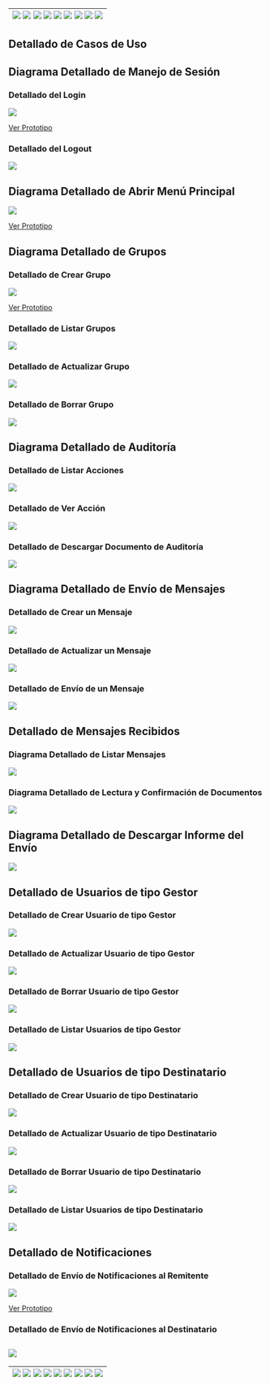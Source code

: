 <div align=right>

| [![](https://img.shields.io/badge/-Inicio-FFF?style=flat&logo=Emlakjet&logoColor=black)](/README.md) [![](https://img.shields.io/badge/-Modelo_de_Dominio-FFF?style=flat&logo=LiveChat&logoColor=black)](/docs/modeloDeDominio/) [![](https://img.shields.io/badge/-Actores-FFF?style=flat&logo=openstreetmap&logoColor=black)](/docs/casosDeUso/actores/README.md/) [![](https://img.shields.io/badge/-Casos_De_Uso-FFF?style=flat&logo=openstreetmap&logoColor=black)](/docs/casosDeUso/diagramaCasosDeUso/README.md/) [![](https://img.shields.io/badge/-Detallado_Casos_De_Uso-FFF?style=flat&logo=openstreetmap&logoColor=black)](/docs/casosDeUso/detalladoCasosDeUso/README.md) [![](https://img.shields.io/badge/-Diagrama_De_Contexto-FFF?style=flat&logo=openstreetmap&logoColor=black)](/docs/casosDeUso/diagramaDeContexto/README.md) [![](https://img.shields.io/badge/-Prototipos-FFF?style=flat&logo=openstreetmap&logoColor=black)](/docs/casosDeUso/prototipos/README.md) [![](https://img.shields.io/badge/-Sesiones_de_Requisitado-FFF?style=flat&logo=Proton&logoColor=black)](/docs/sesiones/) [![](https://img.shields.io/badge/-Recursos_Adicionales-FFF?style=flat&logo=Proton&logoColor=black)](/docs/recursos/) |
| ----------------------------------------------------------------------------------------------------------------------------------------------------------------------------------------------------------------------------------------------------------------------------------------------------------------------------------------------------------------------------------------------------------------------------------------------------------------------------------------------------------------------------------------------------------------------------------------------------------------------------------------------------------------------------------------------------------------------------------------------------------------------------------------------------------------------------------------------------------------------------------------------------------------------------------------------------------------------------------------------------------------------------------------------------------------------------------------------------------------------------------------------------------------------------------------------------------------------------------------: |

</div>

## Detallado de Casos de Uso

## Diagrama Detallado de Manejo de Sesión

<a name="DetalladoLogin"></a>

### Detallado del Login

![](./detalladoManejoSesion/detalladoLogin.svg)

[Ver Prototipo](../prototipos/README.md/#PrototipoLogin)

### Detallado del Logout

<a name="DetalladoLogout"></a>

![](./detalladoManejoSesion/detalladoLogout.svg)

## Diagrama Detallado de Abrir Menú Principal

<a name="DetalladoMenuPrincipal"></a>

![](./detalladoAbrirMenuPrincipal/detalladoAbrirMenuPrincipal.svg)

[Ver Prototipo](../prototipos/README.md/#PrototipoMenuPrincipal)

## Diagrama Detallado de Grupos

### Detallado de Crear Grupo

<a name="DetalladoCrearGrupo"></a>

![](./detalladoGrupos/detalladoCrearGrupos.svg)

[Ver Prototipo](../prototipos//README.md/#PrototipoCrearGrupo)

### Detallado de Listar Grupos

<a name="DetalladoListarGrupo"></a>

![](./detalladoGrupos/detalladoListarGrupos.svg)

### Detallado de Actualizar Grupo

<a name="DetalladoActualizarGrupo"></a>

![](./detalladoGrupos/detalladoActualizarGrupos.svg)

### Detallado de Borrar Grupo

<a name="DetalladoBorrarGrupo"></a>

![](./detalladoGrupos/detalladoBorrarGrupos.svg)

## Diagrama Detallado de Auditoría

### Detallado de Listar Acciones

<a name="DetalladoListarAcciones"></a>

![](./detalladoAuditoria/detalladoListarAcciones.svg)

### Detallado de Ver Acción

<a name="DetalladoVerAccion"></a>

![](./detalladoAuditoria/detalladoVerAccion.svg)

### Detallado de Descargar Documento de Auditoría

<a name="DetalladoDescargarAuditoria"></a>

![](./detalladoAuditoria/detalladoDescargarDocumento.svg)

## Diagrama Detallado de Envío de Mensajes

### Detallado de Crear un Mensaje

<a name="DetalladoCrearMensaje"></a>

![](./detalladoEnvioMensajes/detalladoCreacionMensaje.svg)

### Detallado de Actualizar un Mensaje

<a name="DetalladoActualizarMensaje"></a>

![](./detalladoEnvioMensajes/detalladoActualizarMensaje.svg)

### Detallado de Envío de un Mensaje

<a name="DetalladoEnviarMensaje"></a>

![](./detalladoEnvioMensajes/detalladoEnvioMensaje.svg)

## Detallado de Mensajes Recibidos

### Diagrama Detallado de Listar Mensajes

<a name="DetalladoListarMensajes"></a>

![](./detalladoVisualizacionConfirmacion/detalladoListarMensajes.svg)

### Diagrama Detallado de Lectura y Confirmación de Documentos

<a name="DetalladoListarMensajes"></a>

![](./detalladoVisualizacionConfirmacion/detalladoVisualizacionConfirmacion.svg)

## Diagrama Detallado de Descargar Informe del Envío

<a name="DetalladoDescargarInforme"></a>

![](./detalladoDescargarInformeEnvio/detalladoDescargarInforme.svg)

## Detallado de Usuarios de tipo Gestor

### Detallado de Crear Usuario de tipo Gestor

<a name="DetalladoCrearUsuarioGestor"></a>

![](./detalladoUsuarios/detalladoCrearUsuarioGestor.svg)

### Detallado de Actualizar Usuario de tipo Gestor

<a name="DetalladoActualizarUsuarioGestor"></a>

![](./detalladoUsuarios/detalladoActualizarUsuarioGestor.svg)

### Detallado de Borrar Usuario de tipo Gestor

<a name="DetalladoBorrarUsuarioGestor"></a>

![](./detalladoUsuarios/detalladoBorrarUsuarioGestor.svg)

### Detallado de Listar Usuarios de tipo Gestor

<a name="DetalladoListarUsuarioGestor"></a>

![](./detalladoUsuarios/detalladoListarUsuarioGestor.svg)

## Detallado de Usuarios de tipo Destinatario

### Detallado de Crear Usuario de tipo Destinatario

<a name="DetalladoCrearUsuarioDestinatario"></a>

![](./detalladoUsuarios/detalladoCrearUsuarioDestinatario.svg)

### Detallado de Actualizar Usuario de tipo Destinatario

<a name="DetalladoActualizarUsuarioDestinatario"></a>

![](./detalladoUsuarios/detalladoActualizarUsuarioDestinatario.svg)

### Detallado de Borrar Usuario de tipo Destinatario

<a name="DetalladoBorrarUsuarioDestinatario"></a>

![](./detalladoUsuarios/detalladoBorrarUsuarioDestinatario.svg)

### Detallado de Listar Usuarios de tipo Destinatario

<a name="DetalladoListarUsuarioDestinatario"></a>

![](./detalladoUsuarios/detalladoListarUsuarioDestinatario.svg)

## Detallado de Notificaciones

<a name="DetalladoNotificaciones"></a>

### Detallado de Envío de Notificaciones al Remitente

![](./detalladoNotificaciones/detalladoEnvioNotificacionesRemitente.svg)

[Ver Prototipo](../prototipos/README.md/#PrototipoListarNotificaciones)

### Detallado de Envío de Notificaciones al Destinatario

## ![](./detalladoNotificaciones/detalladoEnvioNotificacionesDestinatario.svg)

| [![](https://img.shields.io/badge/-Inicio-FFF?style=flat&logo=Emlakjet&logoColor=black)](/README.md) [![](https://img.shields.io/badge/-Modelo_de_Dominio-FFF?style=flat&logo=LiveChat&logoColor=black)](/docs/modeloDeDominio/) [![](https://img.shields.io/badge/-Actores-FFF?style=flat&logo=openstreetmap&logoColor=black)](/docs/casosDeUso/actores/README.md/) [![](https://img.shields.io/badge/-Casos_De_Uso-FFF?style=flat&logo=openstreetmap&logoColor=black)](/docs/casosDeUso/diagramaCasosDeUso/README.md/) [![](https://img.shields.io/badge/-Detallado_Casos_De_Uso-FFF?style=flat&logo=openstreetmap&logoColor=black)](/docs/casosDeUso/detalladoCasosDeUso/README.md) [![](https://img.shields.io/badge/-Diagrama_De_Contexto-FFF?style=flat&logo=openstreetmap&logoColor=black)](/docs/casosDeUso/diagramaDeContexto/README.md) [![](https://img.shields.io/badge/-Prototipos-FFF?style=flat&logo=openstreetmap&logoColor=black)](/docs/casosDeUso/prototipos/README.md) [![](https://img.shields.io/badge/-Sesiones_de_Requisitado-FFF?style=flat&logo=Proton&logoColor=black)](/docs/sesiones/) [![](https://img.shields.io/badge/-Recursos_Adicionales-FFF?style=flat&logo=Proton&logoColor=black)](/docs/recursos/) |
| ----------------------------------------------------------------------------------------------------------------------------------------------------------------------------------------------------------------------------------------------------------------------------------------------------------------------------------------------------------------------------------------------------------------------------------------------------------------------------------------------------------------------------------------------------------------------------------------------------------------------------------------------------------------------------------------------------------------------------------------------------------------------------------------------------------------------------------------------------------------------------------------------------------------------------------------------------------------------------------------------------------------------------------------------------------------------------------------------------------------------------------------------------------------------------------------------------------------------------------------: |
